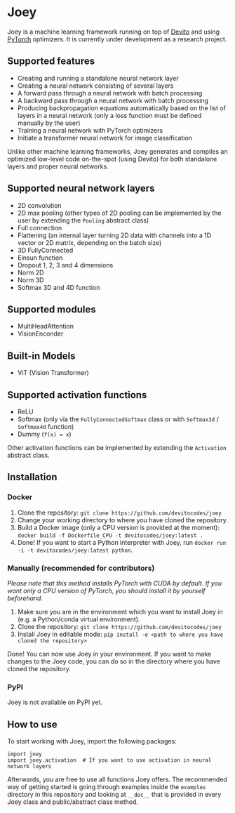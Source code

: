 # Joey
Joey is a machine learning framework running on top of [Devito](https://github.com/devitocodes/devito) and using [PyTorch](https://github.com/pytorch/pytorch) optimizers. It is currently under development as a research project.

## Supported features
* Creating and running a standalone neural network layer
* Creating a neural network consisting of several layers
* A forward pass through a neural network with batch processing
* A backward pass through a neural network with batch processing
* Producing backpropagation equations automatically based on the list of layers in a neural network (only a loss function must be defined manually by the user)
* Training a neural network with PyTorch optimizers
* Initiate a transformer neural network for image classification

Unlike other machine learning frameworks, Joey generates and compiles an optimized low-level code on-the-spot (using Devito) for both standalone layers and proper neural networks.

## Supported neural network layers
* 2D convolution
* 2D max pooling (other types of 2D pooling can be implemented by the user by extending the `Pooling` abstract class)
* Full connection
* Flattening (an internal layer turning 2D data with channels into a 1D vector or 2D matrix, depending on the batch size)
* 3D FullyConnected
* Einsun function
* Dropout 1, 2, 3 and 4 dimensions
* Norm 2D
* Norm 3D
* Softmax 3D and 4D function

## Supported modules
* MultiHeadAttention
* VisionEnconder

## Built-in Models
* ViT (Vision Transformer)

## Supported activation functions
* ReLU
* Softmax (only via the `FullyConnectedSoftmax` class or with `Softmax3d` / `Softmax4d` function)
* Dummy (`f(x) = x`)

Other activation functions can be implemented by extending the `Activation` abstract class.

## Installation
### Docker
1. Clone the repository: `git clone https://github.com/devitocodes/joey`
2. Change your working directory to where you have cloned the repository.
3. Build a Docker image (only a CPU version is provided at the moment): `docker build -f Dockerfile_CPU -t devitocodes/joey:latest .`
4. Done! If you want to start a Python interpreter with Joey, run `docker run -i -t devitocodes/joey:latest python`.

### Manually (recommended for contributors)
*Please note that this method installs PyTorch with CUDA by default. If you want only a CPU version of PyTorch, you should install it by yourself beforehand.*

1. Make sure you are in the environment which you want to install Joey in (e.g. a Python/conda virtual environment).
2. Clone the repository: `git clone https://github.com/devitocodes/joey`
3. Install Joey in editable mode: `pip install -e <path to where you have cloned the repository>`

Done! You can now use Joey in your environment. If you want to make changes to the Joey code, you can do so in the directory where you have cloned the repository.

### PyPI
Joey is not available on PyPI yet.

## How to use
To start working with Joey, import the following packages:
```
import joey
import joey.activation  # If you want to use activation in neural network layers
```

Afterwards, you are free to use all functions Joey offers. The recommended way of getting started is going through examples inside the `examples` directory in this repository and looking at `__doc__` that is provided in every Joey class and public/abstract class method.
